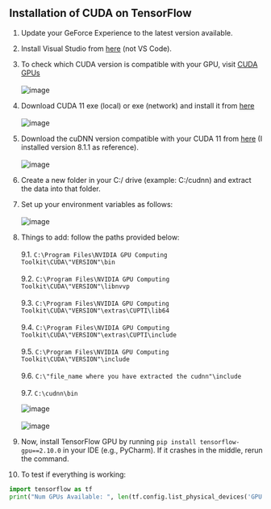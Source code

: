 ## Installation of CUDA on TensorFlow

1. Update your GeForce Experience to the latest version available.</br>
2. Install Visual Studio from [here](https://visualstudio.microsoft.com/) (not VS Code).</br>
3. To check which CUDA version is compatible with your GPU, visit [CUDA GPUs](https://developer.nvidia.com/cuda-gpus) </br>  
   ![image](https://github.com/yash733/Tenserflow-cuda-installation/assets/100533686/c4f30190-9df8-4450-b830-df58968767cb)</br>

4. Download CUDA 11 exe (local) or exe (network) and install it from [here](https://developer.nvidia.com/cuda-downloads?target_os=Windows&target_arch=x86_64&target_version=11)</br>  
   ![image](https://github.com/yash733/Tenserflow-cuda-installation/assets/100533686/1dbd1855-5aae-44c3-807d-93812cd3feee)</br>

5. Download the cuDNN version compatible with your CUDA 11 from [here](https://developer.nvidia.com/rdp/cudnn-archive) (I installed version 8.1.1 as reference).</br>  
   ![image](https://github.com/yash733/Tenserflow-cuda-installation/assets/100533686/47a567a7-9b00-4e4e-955f-22824bee07f0)</br>

6. Create a new folder in your C:/ drive (example: C:/cudnn) and extract the data into that folder.</br>
7. Set up your environment variables as follows:</br>  
   ![image](https://github.com/yash733/Tenserflow-cuda-installation/assets/100533686/e6585cd3-9c34-4269-9916-787f9246567d)</br>
   
8. Things to add: follow the paths provided below:</br>  
   9.1. `C:\Program Files\NVIDIA GPU Computing Toolkit\CUDA\"VERSION"\bin` </br>  
   9.2. `C:\Program Files\NVIDIA GPU Computing Toolkit\CUDA\"VERSION"\libnvvp` </br>  
   9.3. `C:\Program Files\NVIDIA GPU Computing Toolkit\CUDA\"VERSION"\extras\CUPTI\lib64` </br>  
   9.4. `C:\Program Files\NVIDIA GPU Computing Toolkit\CUDA\"VERSION"\extras\CUPTI\include` </br>  
   9.5. `C:\Program Files\NVIDIA GPU Computing Toolkit\CUDA\"VERSION"\include` </br>  
   9.6. `C:\"file_name where you have extracted the cudnn"\include` </br>  
   9.7. `C:\cudnn\bin` </br>  
   
   ![image](https://github.com/yash733/Tenserflow-cuda-installation/assets/100533686/fb2f0423-f695-415e-b55b-118da0125b9b)</br>  
   ![image](https://github.com/yash733/Tenserflow-cuda-installation/assets/100533686/facd0699-3c59-4191-97d7-44ef3c1f6ca9)</br>

10. Now, install TensorFlow GPU by running `pip install tensorflow-gpu==2.10.0` in your IDE (e.g., PyCharm). If it crashes in the middle, rerun the command.</br>
11. To test if everything is working:</br>  
   ```python  
   import tensorflow as tf  
   print("Num GPUs Available: ", len(tf.config.list_physical_devices('GPU')))
